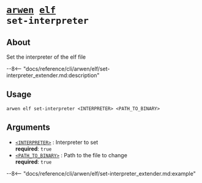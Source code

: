 <!--- This file is autogenerated. Do not edit manually! -->
# <code>[arwen](../../arwen.md) [elf](../elf.md) set-interpreter</code>

## About
Set the interpreter of the elf file

--8<-- "docs/reference/cli/arwen/elf/set-interpreter_extender.md:description"

## Usage
```
arwen elf set-interpreter <INTERPRETER> <PATH_TO_BINARY>
```

## Arguments
- <a id="arg-<INTERPRETER>" href="#arg-<INTERPRETER>">`<INTERPRETER>`</a>
:  Interpreter to set
<br>**required**: `true`
- <a id="arg-<PATH_TO_BINARY>" href="#arg-<PATH_TO_BINARY>">`<PATH_TO_BINARY>`</a>
:  Path to the file to change
<br>**required**: `true`

--8<-- "docs/reference/cli/arwen/elf/set-interpreter_extender.md:example"
